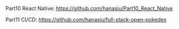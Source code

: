Part10 React Native: https://github.com/hanasiu/Part10_React_Native  

Part11 CI/CD: https://github.com/hanasiu/full-stack-open-pokedex